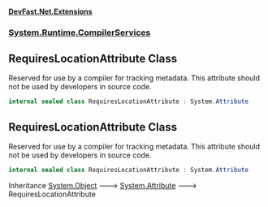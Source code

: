 #### [DevFast.Net.Extensions](index.md 'index')
### [System.Runtime.CompilerServices](System.Runtime.CompilerServices.md 'System.Runtime.CompilerServices')

## RequiresLocationAttribute Class

Reserved for use by a compiler for tracking metadata.
This attribute should not be used by developers in source code.

```csharp
internal sealed class RequiresLocationAttribute : System.Attribute
```

## RequiresLocationAttribute Class

Reserved for use by a compiler for tracking metadata.
This attribute should not be used by developers in source code.

```csharp
internal sealed class RequiresLocationAttribute : System.Attribute
```

Inheritance [System.Object](https://docs.microsoft.com/en-us/dotnet/api/System.Object 'System.Object') &#129106; [System.Attribute](https://docs.microsoft.com/en-us/dotnet/api/System.Attribute 'System.Attribute') &#129106; RequiresLocationAttribute